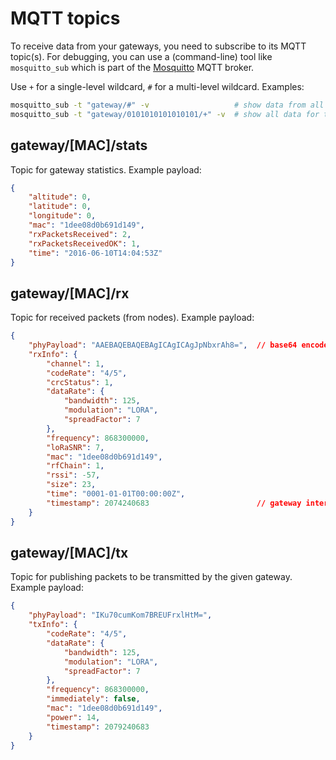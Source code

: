 # MQTT topics

To receive data from your gateways, you need to subscribe to its MQTT topic(s).
For debugging, you can use a (command-line) tool like ``mosquitto_sub``
which is part of the [Mosquitto](http://mosquitto.org/) MQTT broker.

Use ``+`` for a single-level wildcard, ``#`` for a multi-level wildcard.
Examples:

```bash
mosquitto_sub -t "gateway/#" -v                   # show data from all gateways
mosquitto_sub -t "gateway/0101010101010101/+" -v  # show all data for the given gateway
```

## gateway/[MAC]/stats

Topic for gateway statistics. Example payload:

```json
{
    "altitude": 0,
    "latitude": 0,
    "longitude": 0,
    "mac": "1dee08d0b691d149",
    "rxPacketsReceived": 2,
    "rxPacketsReceivedOK": 1,
    "time": "2016-06-10T14:04:53Z"
}
```

## gateway/[MAC]/rx

Topic for received packets (from nodes). Example payload:

```json
{
    "phyPayload": "AAEBAQEBAQEBAgICAgICAgJpNbxrAh8=",  // base64 encoded LoRaWAN packet
    "rxInfo": {
        "channel": 1,
        "codeRate": "4/5",
        "crcStatus": 1,
        "dataRate": {
            "bandwidth": 125,
            "modulation": "LORA",
            "spreadFactor": 7
        },
        "frequency": 868300000,
        "loRaSNR": 7,
        "mac": "1dee08d0b691d149",
        "rfChain": 1,
        "rssi": -57,
        "size": 23,
        "time": "0001-01-01T00:00:00Z",
        "timestamp": 2074240683                        // gateway internal timestamp (32 bit) with microsecond precision
    }
}
```

## gateway/[MAC]/tx

Topic for publishing packets to be transmitted by the given gateway.
Example payload:

```json
{
    "phyPayload": "IKu70cumKom7BREUFrxlHtM=",
    "txInfo": {
        "codeRate": "4/5",
        "dataRate": {
            "bandwidth": 125,
            "modulation": "LORA",
            "spreadFactor": 7
        },
        "frequency": 868300000,
        "immediately": false,
        "mac": "1dee08d0b691d149",
        "power": 14,
        "timestamp": 2079240683
    }
}
```
